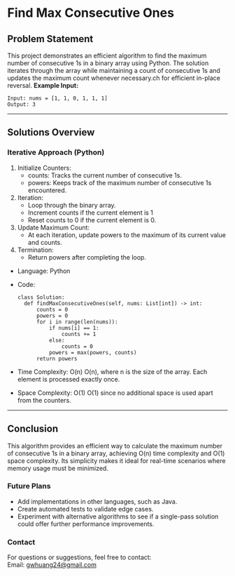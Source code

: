 # **Find Max Consecutive Ones**

## **Problem Statement**
This project demonstrates an efficient algorithm to find the maximum number of consecutive 1s in a binary array using Python. The solution iterates through the array while maintaining a count of consecutive 1s and updates the maximum count whenever necessary.ch for efficient in-place reversal.
**Example Input:**
  ```
  Input: nums = [1, 1, 0, 1, 1, 1]  
  Output: 3
  ```
---

## **Solutions Overview**
### **Iterative Approach (Python)**
1. Initialize Counters:
   - counts: Tracks the current number of consecutive 1s.
   - powers: Keeps track of the maximum number of consecutive 1s encountered.
2. Iteration: 
   - Loop through the binary array.
   - Increment counts if the current element is 1
   - Reset counts to 0 if the current element is 0.
3. Update Maximum Count:
   - At each iteration, update powers to the maximum of its current value and counts.
4. Termination:
   - Return powers after completing the loop.

- Language: Python
- Code:
  ```
  class Solution:
    def findMaxConsecutiveOnes(self, nums: List[int]) -> int:
        counts = 0
        powers = 0
        for i in range(len(nums)):
            if nums[i] == 1:
                counts += 1
            else:
                counts = 0
            powers = max(powers, counts)
        return powers
  ```

- Time Complexity: O(n)
  O(n), where n is the size of the array. Each element is processed exactly once.
- Space Complexity: O(1)
  O(1) since no additional space is used apart from the counters.
  
---

## **Conclusion**
This algorithm provides an efficient way to calculate the maximum number of consecutive 1s in a binary array, achieving O(n) time complexity and O(1) space complexity. Its simplicity makes it ideal for real-time scenarios where memory usage must be minimized.

### **Future Plans**
- Add implementations in other languages, such as Java.
- Create automated tests to validate edge cases.
- Experiment with alternative algorithms to see if a single-pass solution could offer further performance improvements.

### **Contact**
For questions or suggestions, feel free to contact:  
Email: gwhuang24@gmail.com
